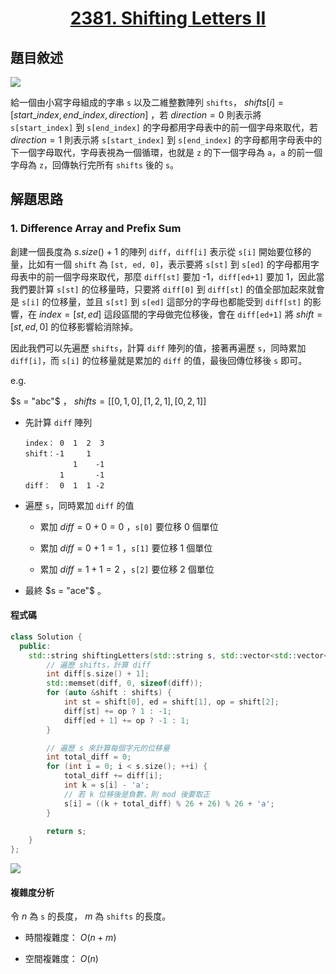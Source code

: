 # <center> [2381. Shifting Letters II](https://leetcode.com/problems/shifting-letters-ii/description/) </center>

## 題目敘述

[![](https://i.imgur.com/ki0tHmD.png)](https://i.imgur.com/ki0tHmD.png)

給一個由小寫字母組成的字串 `s` 以及二維整數陣列 `shifts`， $shifts[i] = [start\_index, end\_index, direction]$ ，若 $direction = 0$ 則表示將 `s[start_index]` 到 `s[end_index]` 的字母都用字母表中的前一個字母來取代，若 $direction = 1$ 則表示將 `s[start_index]` 到 `s[end_index]` 的字母都用字母表中的下一個字母取代，字母表視為一個循環，也就是 `z` 的下一個字母為 `a`，`a` 的前一個字母為 `z`，回傳執行完所有 `shifts` 後的 `s`。

## 解題思路

### 1. Difference Array and Prefix Sum

創建一個長度為 $s.size() + 1$ 的陣列 `diff`，`diff[i]` 表示從 `s[i]` 開始要位移的量，比如有一個 `shift` 為 `[st, ed, 0]`，表示要將 `s[st]` 到 `s[ed]` 的字母都用字母表中的前一個字母來取代，那麼 `diff[st]` 要加 -1，`diff[ed+1]` 要加 1，因此當我們要計算 `s[st]` 的位移量時，只要將 `diff[0]` 到 `diff[st]` 的值全部加起來就會是 `s[i]` 的位移量，並且 `s[st]` 到 `s[ed]` 這部分的字母也都能受到 `diff[st]` 的影響，在 $index = [st, ed]$ 這段區間的字母做完位移後，會在 `diff[ed+1]` 將 $shift = [st, ed, 0]$ 的位移影響給消除掉。

因此我們可以先遍歷 `shifts`，計算 `diff` 陣列的值，接著再遍歷 `s`，同時累加 `diff[i]`，而 `s[i]` 的位移量就是累加的 `diff` 的值，最後回傳位移後 `s` 即可。

e.g.

$s = "abc"$ ， $shifts = [[0, 1, 0], [1, 2, 1], [0, 2, 1]]$

- 先計算 `diff` 陣列

    ```text
    index： 0  1  2  3
    shift：-1     1
    　         1    -1
        　  1       -1
    diff：  0  1  1 -2
    ```

- 遍歷 `s`，同時累加 `diff` 的值

  - 累加 $diff = 0 + 0 = 0$ ，`s[0]` 要位移 0 個單位

  - 累加 $diff = 0 + 1 = 1$ ，`s[1]` 要位移 1 個單位

  - 累加 $diff = 1 + 1 = 2$ ，`s[2]` 要位移 2 個單位

- 最終 $s = "ace"$ 。

#### 程式碼

```cpp {.line-numbers}
class Solution {
  public:
    std::string shiftingLetters(std::string s, std::vector<std::vector<int>> &shifts) {
        // 遍歷 shifts，計算 diff
        int diff[s.size() + 1];
        std::memset(diff, 0, sizeof(diff));
        for (auto &shift : shifts) {
            int st = shift[0], ed = shift[1], op = shift[2];
            diff[st] += op ? 1 : -1;
            diff[ed + 1] += op ? -1 : 1;
        }

        // 遍歷 s 來計算每個字元的位移量
        int total_diff = 0;
        for (int i = 0; i < s.size(); ++i) {
            total_diff += diff[i];
            int k = s[i] - 'a';
            // 若 k 位移後是負數，則 mod 後要取正
            s[i] = ((k + total_diff) % 26 + 26) % 26 + 'a';
        }

        return s;
    }
};
```

[![](https://i.imgur.com/ur0I9a0.png)](https://i.imgur.com/ur0I9a0.png)

#### 複雜度分析

令 $n$ 為 `s` 的長度， $m$ 為 `shifts` 的長度。

- 時間複雜度： $O(n + m)$

- 空間複雜度： $O(n)$
